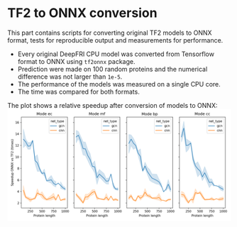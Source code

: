 # TF2 to ONNX conversion

This part contains scripts for converting original TF2 models to ONNX format, tests for reproducible output and measurements for performance.
- Every original DeepFRI CPU model was converted from Tensorflow format to ONNX using `tf2onnx` package.
- Prediction were made on 100 random proteins and the numerical difference was not larger than `1e-5`.
- The performance of the models was measured on a single CPU core.
- The time was compared for both formats.

The plot shows a relative speedup after conversion of models to ONNX:
![](onnx_vs_tf2.png)
